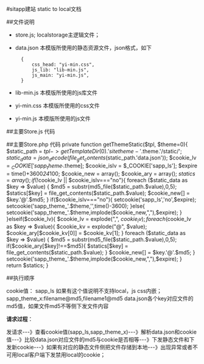 #sitapp建站 static to local文档

##文件说明
- store.js; localstorage主逻辑文件；
- data.json
本模版所使用的静态资源文件，json格式，如下

		{
			css_head: "yi-min.css",
			js_lib: "lib-min.js",
			js_main: "yi-min.js",
		}

- lib-min.js
本模版所使用的js库文件

- yi-min.css
本模版所使用的css文件

- yi-min.js
本模版所使用的js文件

##主要Store.js 代码
	<script>
	;(function(root){
	    var storage = root.localStorage;
	    var store = {
			//localStorage是否可用
	        enable : true,
			//localStorage 存储
	        get : function( name ){
	            return storage[name]; 
	        },
			//localStorage 取值
	        set : function(name,value){
	            storage[name] = value;
	        },
			//获取localStorage值到html中
	        toHtml : function(id,name){
	            var dom = document.getElementById(id);
	            var value = this.get(name+id);
	            if(!value || value.length<100){
	                this.disable();
	                location.reload();
	            }else{
	                dom.innerHTML = value;
	            }
	        },
			//获取localStorage的js值，并执行；
	        evalJs : function(id,name){
	            var value = this.get(name+id);
	            if(!value || value.length<100){
	                this.disable();
	            }else{
	                eval(value);
	            }
	        },
			//获取dom值存储为localStorage；
	        toLocal : function(id,name){
	            var dom = document.getElementById(id);
	            this.set(name+id, dom.innerHTML);
	        },
			//禁用local，并设置禁用cookie；
	        disable : function(){
	            this.enable = false;
	            var n = new Date;
	            n.setTime(n.getTime() + 3600*24*100);
	            document.cookie = "sapp_ls=no;domain=" + document.domain + ";path=/;expires=" + n.toGMTString() + ";";
	        }
	    };
		//有的浏览器可禁用本地存储(小米)，依然可以读取信息，只是返回不了值；
		//safai的隐私浏览下操作storage出错
	    try{
	        storage["try"] = "try";
			storage["try"]?storage.removeItem("try"):store.disable();
	    }catch(e){
	        store.disable();
	    }
	    root.Store = store;
	})(window);
	</script>

##主要Store.php 代码
	private function getThemeStatic($tpl, $theme=0){
	        $static_path = $tpl->getTemplateDir(0).'sitetheme-'.$theme.'/static/';
	        $static_data = json_decode(file_get_contents($static_path.'data.json'));
	        $cookie_lv = $_COOKIE['sapp_theme_'.$theme];
	        $cookie_islv = $_COOKIE['sapp_ls'];
	        $expire  = time()+3600*24*100;
	        $cookie_new = array();
	        $cookie_ary = array();
	        $statics = array();
	        if(!$cookie_lv || $cookie_islv==="no"){
	            foreach ($static_data as $key => $value) {
	                $md5 = substr(md5_file($static_path.$value),0,5);
	                $statics[$key] = file_get_contents($static_path.$value);
	                $cookie_new[] = $key.'@'.$md5;
	            }
	            if($cookie_islv==="no"){
	                setcookie('sapp_ls','no',$expire);
	                setcookie('sapp_theme_'.$theme,'',time()-3600);
	            }else{
	                setcookie('sapp_theme_'.$theme,implode($cookie_new,","),$expire);
	            }
	        }elseif($cookie_lv){
	            $cookie_lv =  explode(",", $cookie_lv);
	            foreach($cookie_lv as $key => $value){
	                $cookie_kv = explode("@", $value);
	                $cookie_ary[$cookie_kv[0]] = $cookie_kv[1];
	            }
	            foreach ($static_data as $key => $value) {
	                $md5 = substr(md5_file($static_path.$value),0,5);
	                if($cookie_ary[$key]!==$md5){
	                    $statics[$key] = file_get_contents($static_path.$value);
	                }
	                $cookie_new[] = $key.'@'.$md5;
	            }
	            setcookie('sapp_theme_'.$theme,implode($cookie_new,","),$expire);
	        }
	        return $statics;
	    }

##执行顺序

cookie值：
sapp_ls 如果有这个值说明不支持local，js css内嵌；
sapp_theme_x:filename@md5,filename1@md5 data.json各个key对应文件的md5值，如果文件md5不等侧下发文件内容

**请求过程**：

发请求---》查看cookie值(sapp_ls,sapp_theme_x)---》解析data.json和cookie值---》比较data.json对应文件的md5与cookie是否相等---》下发静态文件和下发新cookie---》如果有对应的静态文件侧把文件存储到本地---》出现异常或者不可用local客户端下发禁用local的cookie；


